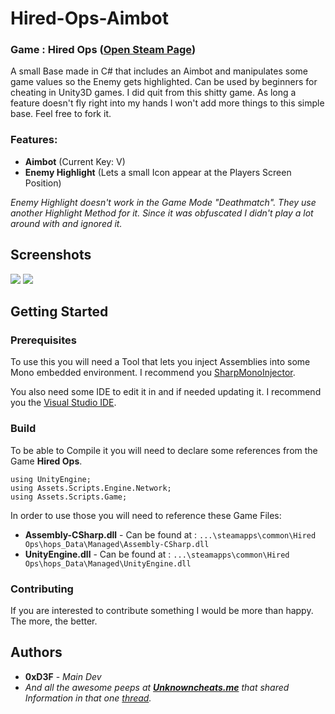 # Hired-Ops-Aimbot
### **Game** : Hired Ops ([Open Steam Page](https://store.steampowered.com/app/374280))

A small Base made in C# that includes an Aimbot and manipulates some game values so the Enemy gets highlighted. Can be used by beginners for cheating in Unity3D games. I did quit from this shitty game. As long a feature doesn't fly right into my hands I won't add more things to this simple base. Feel free to fork it.

### Features:
* **Aimbot** (Current Key: V)
* **Enemy Highlight** (Lets a small Icon appear at the Players Screen Position)

*Enemy Highlight doesn't work in the Game Mode "Deathmatch". They use another Highlight Method for it. Since it was obfuscated I didn't play a lot around with and ignored it.*

## Screenshots
![](https://i.imgur.com/0mCPjm9.png?raw=true)
![](https://i.imgur.com/I8dR5kx.png?raw=true)


## Getting Started

### Prerequisites
To use this you will need a Tool that lets you inject Assemblies into some Mono embedded environment. I recommend you [SharpMonoInjector](https://github.com/warbler/SharpMonoInjector).

You also need some IDE to edit it in and if needed updating it. I recommend you the [Visual Studio IDE](https://visualstudio.microsoft.com/de/vs/).

### Build
To be able to Compile it you will need to declare some references from the Game **Hired Ops**.
```
using UnityEngine;
using Assets.Scripts.Engine.Network;
using Assets.Scripts.Game;
```
In order to use those you will need to reference these Game Files:
* **Assembly-CSharp.dll** - Can be found at : ``...\steamapps\common\Hired Ops\hops_Data\Managed\Assembly-CSharp.dll``
* **UnityEngine.dll** - Can be found at : ``...\steamapps\common\Hired Ops\hops_Data\Managed\UnityEngine.dll``

### Contributing
If you are interested to contribute something I would be more than happy. The more, the better.

## Authors
* **0xD3F** - *Main Dev*
* *And all the awesome peeps at [**Unknowncheats.me**](https://www.unknowncheats.me/) that shared Information in that one [thread](https://www.unknowncheats.me/forum/other-fps-games/350729-hired-ops-modified-assembly-esp-recoil.html).*
